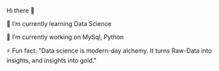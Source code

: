 Hi there 👋

🌱 I’m currently learning Data Science

🔭 I’m currently working on MySql, Python

⚡ Fun fact: "Data science is modern-day alchemy. It turns Raw-Data into insights, and insights into gold."
